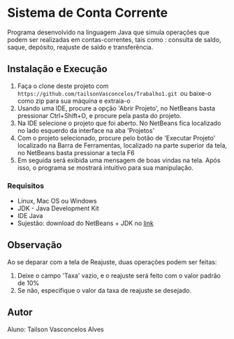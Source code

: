# Sistema de Conta Corrente
Programa desenvolvido na linguagem Java que simula operações que podem ser realizadas em contas-correntes, tais como : consulta de saldo, saque, depósito, reajuste de saldo e transferência.

## Instalação e Execução
1. Faça o clone deste projeto com `https://github.com/tailsonVasconcelos/Trabalho1.git `ou baixe-o como zip para sua máquina e extraia-o
2. Usando uma IDE, procure a opção 'Abrir Projeto', no NetBeans basta pressionar Ctrl+Shift+O, e procure pela pasta do projeto.
3. Na IDE selecione o projeto que foi aberto. No NetBeans fica localizado no lado esquerdo da interface na aba 'Projetos'
4. Com o projeto selecionado, procure pelo botão de 'Executar Projeto' localizado na Barra de Ferramentas, localizado na parte superior da tela, no NetBeans basta pressionar a tecla F6
5. Em seguida será exibida uma mensagem de boas vindas na tela. Após isso, o programa se mostrará intuitivo para sua manipulação.


### Requisitos
* Linux, Mac OS ou Windows
* JDK - Java Development Kit
* IDE Java
* Sujestão: download do NetBeans + JDK no [link](https://www.oracle.com/technetwork/pt/java/javase/downloads/jdk-netbeans-jsp-3413153-ptb.html)

## Observação
Ao se deparar com a tela de Reajuste, duas operações podem ser feitas:
1. Deixe o campo 'Taxa' vazio, e o reajuste será feito com o valor padrão de 10%
2. Se não, especifique o valor da taxa de reajuste se desejado. 



## Autor
Aluno: Tailson Vasconcelos Alves
